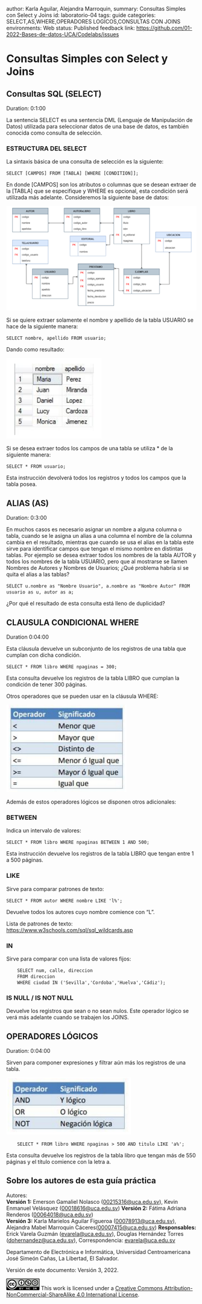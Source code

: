 author: Karla Aguilar, Alejandra Marroquin,
summary: Consultas Simples con Select y Joins
id: laboratorio-04
tags: guide
categories: SELECT,AS,WHERE,OPERADORES LOGICOS,CONSULTAS CON JOINS
environments: Web
status: Published
feedback link: https://github.com/01-2022-Bases-de-datos-UCA/Codelabs/issues

# Consultas Simples con Select y Joins

## Consultas SQL (SELECT)

Duration: 0:1:00

La sentencia SELECT es una sentencia DML (Lenguaje de Manipulación de Datos)
utilizada para seleccionar datos de una base de datos, es también conocida como
consulta de selección.

### **ESTRUCTURA DEL SELECT**

La sintaxis básica de una consulta de selección es la siguiente:

```
SELECT [CAMPOS] FROM [TABLA] [WHERE [CONDITION]];
```

En donde [CAMPOS] son los atributos o columnas que se desean extraer de la [TABLA]
que se especifique y WHERE es opcional, esta condición será utilizada más adelante.
Consideremos la siguiente base de datos:

![test](./img/Laboratorio04/Img1.png)

Si se quiere extraer solamente el nombre y apellido de la tabla USUARIO se hace de la
siguiente manera:

```
SELECT nombre, apellido FROM usuario;
```

Dando como resultado:

![test](./img/Laboratorio04/Img2.png)

Si se desea extraer todos los campos de una tabla se utiliza * de la siguiente manera:

```
SELECT * FROM usuario;
```

Esta instrucción devolverá todos los registros y todos los campos que la tabla posea.

## ALIAS (AS)

Duration: 0:3:00

En muchos casos es necesario asignar un nombre a alguna columna o tabla, cuando se
le asigna un alias a una columna el nombre de la columna cambia en el resultado,
mientras que cuando se usa el alias en la tabla este sirve para identificar campos que
tengan el mismo nombre en distintas tablas.
Por ejemplo se desea extraer todos los nombres de la tabla AUTOR y todos los nombres
de la tabla USUARIO, pero que al mostrarse se llamen Nombres de Autores y Nombres
de Usuarios; ¿Qué problema habría si se quita el alias a las tablas?

```
SELECT u.nombre as "Nombre Usuario", a.nombre as "Nombre Autor" FROM usuario as u, autor as a;
```

¿Por qué el resultado de esta consulta está lleno de duplicidad?

## CLAUSULA CONDICIONAL WHERE

Duration 0:04:00

Esta cláusula devuelve un subconjunto de los registros de una tabla que cumplan con
dicha condición.

```
SELECT * FROM libro WHERE npaginas = 300;
```

Esta consulta devuelve los registros de la tabla LIBRO que cumplan la condición de tener
300 páginas.

Otros operadores que se pueden usar en la cláusula WHERE:

![test](./img/Laboratorio04/Img3.png)

Además de estos operadores lógicos se disponen otros adicionales:

### **BETWEEN**

Indica un intervalo de valores:

```
SELECT * FROM libro WHERE npaginas BETWEEN 1 AND 500;
```

Esta instrucción devuelve los registros de la tabla LIBRO que tengan entre 1 a 500
páginas.

### **LIKE**

Sirve para comparar patrones de texto:

```
SELECT * FROM autor WHERE nombre LIKE 'l%';
```

Devuelve todos los autores cuyo nombre comience con “L”.

Lista de patrones de texto: <https://www.w3schools.com/sql/sql_wildcards.asp>

### **IN**

Sirve para comparar con una lista de valores fijos:

```
    SELECT num, calle, direccion
    FROM direccion 
    WHERE ciudad IN ('Sevilla','Cordoba','Huelva','Cádiz');
```

### **IS NULL / IS NOT NULL**

Devuelve los registros que sean o no sean nulos. Este operador lógico se verá más
adelante cuando se trabajen los JOINS.

## OPERADORES LÓGICOS

Duration: 0:04:00

Sirven para componer expresiones y filtrar aún más los registros de una tabla.

![test](./img/Laboratorio04/Img4.png)

```
    SELECT * FROM libro WHERE npaginas > 500 AND titulo LIKE 'a%';
```

Esta consulta devuelve los registros de la tabla libro que tengan más de 550 páginas y
el título comience con la letra a.

## Sobre los autores de esta guía práctica

Autores:  
  **Versión 1:**
Emerson Gamaliel Nolasco (00215316@uca.edu.sv), Kevin Enmanuel Velásquez (00018616@uca.edu.sv)
  **Versión 2:**
Fátima Adriana Renderos (00064018@uca.edu.sv)  
  **Versión 3:**
Karla Marielos Aguilar Figueroa (00078913@uca.edu.sv), Alejandra Mabel Marroquin Cáceres(00007415@uca.edu.sv)
  **Responsables:**
Erick Varela Guzmán (evarela@uca.edu.sv), Douglas Hernández Torres (dohernandez@uca.edu.sv),
Correspondencia: evarela@uca.edu.sv

Departamento de Electrónica e Informática, Universidad Centroamericana José Simeón Cañas, La Libertad, El Salvador.

Versión de este documento: Versión 3, 2022.

![test](./img/Laboratorio04/license.jpg) This work is licensed under a [Creative Commons Attribution-NonCommercial-ShareAlike 4.0 International License](http://creativecommons.org/licenses/by-nc-sa/4.0/).
